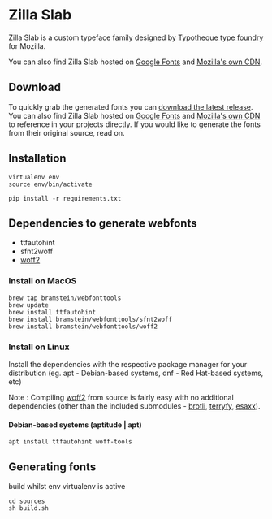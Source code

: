 # Zilla Slab

Zilla Slab is a custom typeface family designed by [Typotheque type foundry](https://www.typotheque.com) for Mozilla.

You can also find Zilla Slab hosted on [Google Fonts](https://fonts.google.com/specimen/Zilla+Slab) and [Mozilla's own CDN](https://code.cdn.mozilla.net/fonts/zilla-slab.css). 

## Download

To quickly grab the generated fonts you can [download the latest release](https://github.com/mozilla/zilla-slab/releases/latest). You can also find Zilla Slab hosted on [Google Fonts](https://fonts.google.com/specimen/Zilla+Slab) and [Mozilla's own CDN](https://code.cdn.mozilla.net/fonts/zilla-slab.css) to reference in your projects directly. If you would like to generate the fonts from their original source, read on.

## Installation

```
virtualenv env
source env/bin/activate

pip install -r requirements.txt
```

## Dependencies to generate webfonts
* ttfautohint
* sfnt2woff
* [woff2](https://github.com/google/woff2)

### Install on MacOS
```
brew tap bramstein/webfonttools
brew update
brew install ttfautohint
brew install bramstein/webfonttools/sfnt2woff
brew install bramstein/webfonttools/woff2

```
### Install on Linux
Install the dependencies with the respective package manager for your distribution (eg. apt - Debian-based systems, dnf - Red Hat-based systems, etc)

Note : Compiling [woff2](https://github.com/google/woff2) from source is fairly easy with no additional dependencies (other than the included submodules - [brotli](https://github.com/google/brotli), [terryfy](https://github.com/MacPython/terryfy), [esaxx](https://github.com/hillbig/esaxx)).
#### Debian-based systems (aptitude | apt)
`apt install ttfautohint woff-tools`

## Generating fonts

build whilst env virtualenv is active
```
cd sources
sh build.sh
```
